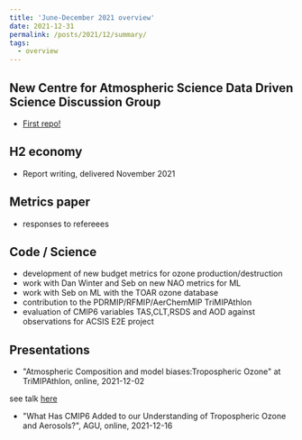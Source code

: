 ```yaml
---
title: 'June-December 2021 overview'
date: 2021-12-31
permalink: /posts/2021/12/summary/
tags:
  - overview
---
```

## New Centre for Atmospheric Science Data Driven Science Discussion Group
- [First repo!](https://github.com/Centre-for-Atmospheric-Science-Cam-Chem/best-practices-and-data-sources)

## H2 economy
- Report writing, delivered November 2021

## Metrics paper
- responses to refereees 

## Code / Science
- development of new budget metrics for ozone production/destruction
- work with Dan Winter and Seb on new NAO metrics for ML
- work with Seb on ML with the TOAR ozone database
- contribution to the PDRMIP/RFMIP/AerChemMIP TriMIPAthlon
- evaluation of CMIP6 variables TAS,CLT,RSDS and AOD against observations for ACSIS E2E project

## Presentations
- "Atmospheric Composition and model biases:Tropospheric Ozone" at TriMIPAthlon, online, 2021-12-02

see talk [here](https://paultgriffiths.github.io/talks/2021-12-02-TriMIP)

- "What Has CMIP6 Added to our Understanding of Tropospheric Ozone and Aerosols?", AGU, online, 2021-12-16

